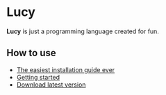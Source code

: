# Lucy

**Lucy** is just a programming language created for fun.

## How to use

* [The easiest installation guide ever](https://github.com/Victor2043/Lucy_language_demo/blob/main/docs/Installation-guide.md)
* [Getting started](https://github.com/Victor2043/Lucy_language_demo/blob/main/docs/getting-started.md)
* [Download latest version](https://github.com/Victor2043/Lucy_language_demo/releases/tag/v1.0.0)







